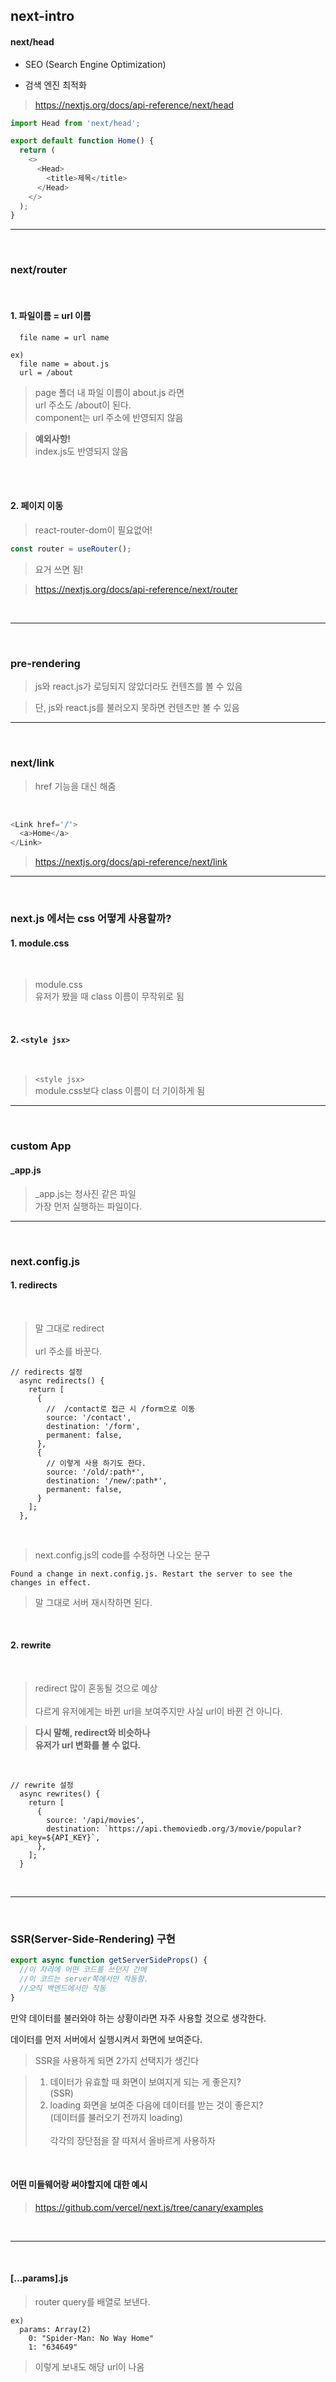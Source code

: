 ## next-intro

#### next/head

- SEO (Search Engine Optimization)

- 검색 엔진 최적화

> https://nextjs.org/docs/api-reference/next/head

```js
import Head from 'next/head';

export default function Home() {
  return (
    <>
      <Head>
        <title>제목</title>
      </Head>
    </>
  );
}
```

---

<br>

### next/router

<br>

#### 1. 파일이름 = url 이름

```
  file name = url name

ex)
  file name = about.js
  url = /about
```

> page 폴더 내 파일 이름이 about.js 라면 <br>
> url 주소도 /about이 된다. <br>
> component는 url 주소에 반영되지 않음

> **예외사항!** <br>
> index.js도 반영되지 않음

<br>
<br>

#### 2. 페이지 이동

> react-router-dom이 필요없어!

```js
const router = useRouter();
```

> 요거 쓰면 됨!

> https://nextjs.org/docs/api-reference/next/router

<br>

---

<br>

### pre-rendering

> js와 react.js가 로딩되지 않았더라도 컨텐츠를 볼 수 있음

> 단, js와 react.js를 불러오지 못하면 컨텐츠만 볼 수 있음

---

<br>

### next/link

> href 기능을 대신 해줌

<br>

```js
<Link href='/'>
  <a>Home</a>
</Link>
```

> https://nextjs.org/docs/api-reference/next/link

---

<br>

### next.js 에서는 css 어떻게 사용할까?

#### 1. module.css

<br>

> module.css <br>
> 유저가 봤을 때 class 이름이 무작위로 됨

<br>

#### 2. `<style jsx>`

<br>

> `<style jsx>` <br>
> module.css보다 class 이름이 더 기이하게 됨

---

<br>

### custom App

#### \_app.js

> \_app.js는 청사진 같은 파일 <br>
> 가장 먼저 실행하는 파일이다.

---

<br>

### next.config.js

#### 1. redirects

<br>

> 말 그대로 redirect <br><br> url 주소를 바꾼다.

```
// redirects 설정
  async redirects() {
    return [
      {
        //  /contact로 접근 시 /form으로 이동
        source: '/contact',
        destination: '/form',
        permanent: false,
      },
      {
        // 이렇게 사용 하기도 한다.
        source: '/old/:path*',
        destination: '/new/:path*',
        permanent: false,
      }
    ];
  },
```

<br>

> next.config.js의 code를 수정하면 나오는 문구

```
Found a change in next.config.js. Restart the server to see the changes in effect.
```

> 말 그대로 서버 재시작하면 된다.

<br>

#### 2. rewrite

<br>

> redirect 많이 혼동될 것으로 예상 <br><br> 다르게 유저에게는 바뀐 url을 보여주지만 사실 url이 바뀐 건 아니다.

> **다시 말해, redirect와 비슷하나 <br> 유저가 url 변화를 볼 수 없다.**

<br>

```
// rewrite 설정
  async rewrites() {
    return [
      {
        source: '/api/movies',
        destination: `https://api.themoviedb.org/3/movie/popular?api_key=${API_KEY}`,
      },
    ];
  }
```

<br>

---

<br>

### SSR(Server-Side-Rendering) 구현

```js
export async function getServerSideProps() {
  //이 자리에 어떤 코드를 쓰던지 간에
  //이 코드는 server쪽에서만 작동함.
  //오직 백엔드에서만 작동
}
```

만약 데이터를 불러와야 하는 상황이라면 자주 사용할 것으로 생각한다.

데이터를 먼저 서버에서 실행시켜서 화면에 보여준다.

> SSR을 사용하게 되면 2가지 선택지가 생긴다 <br>

> 1. 데이터가 유효할 때 화면이 보여지게 되는 게 좋은지? <br> (SSR) <br>
> 2. loading 화면을 보여준 다음에 데이터를 받는 것이 좋은지? <br> (데이터를 불러오기 전까지 loading) <br><br> 각각의 장단점을 잘 따져서 올바르게 사용하자

<br>

#### 어떤 미들웨어랑 써야할지에 대한 예시

> https://github.com/vercel/next.js/tree/canary/examples

<br>

---

<br>

#### [...params].js

> router query를 배열로 보낸다.

```
ex)
  params: Array(2)
    0: "Spider-Man: No Way Home"
    1: "634649"
```

> 이렇게 보내도 해당 url이 나옴
